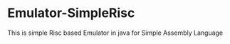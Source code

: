 Emulator-SimpleRisc
===================
This is simple Risc based Emulator in java for Simple Assembly Language
